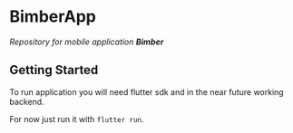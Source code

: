 # BimberApp

*Repository for mobile application **Bimber***


## Getting Started

To run application you will need flutter sdk and in the near future working backend.

For now just run it with `flutter run`.
